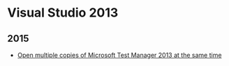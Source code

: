 Visual Studio 2013
==================

 2015
 ----
 * [Open multiple copies of Microsoft Test Manager 2013 at the same time](blog/2015/07/multiple-mtm.md)
